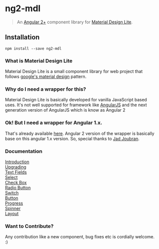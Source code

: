 # ng2-mdl
>An [Angular 2+](http://angular.io) component library for [Material Design Lite](http://getmdl.io).

## Installation
`npm install --save ng2-mdl`

### What is Material Design Lite
Material Design Lite is a small component library for web project that follows [google's material design](https://www.google.com/design/spec/material-design/introduction.html) pattern.

### Why do I need a wrapper for this?
Material Design Lite is basically developed for vanilla JavaScript based uses. It's not well supported for framework like [AngularJS](https://angularjs.org/) and the next generation version of AngularJS which is know as Angular 2

### Ok! But I need a wrapper for Angular 1.x.
That's already available [here](https://github.com/jadjoubran/angular-material-design-lite). Angular 2 version of the wrapper is basically base on this angular 1.x version. So, special thanks to [Jad Joubran](https://github.com/jadjoubran).

### Documentation

[Introduction](https://sabbirrahman.github.io/ng2-mdl)  
[Upgrading](https://sabbirrahman.github.io/ng2-mdl/#/mdl-upgrade)  
[Text Fields](https://sabbirrahman.github.io/ng2-mdl/#/mdl-text-field)  
[Select](https://sabbirrahman.github.io/ng2-mdl/#/mdl-select)  
[Check Box](https://sabbirrahman.github.io/ng2-mdl/#/mdl-check-box)  
[Radio Button](https://sabbirrahman.github.io/ng2-mdl/#/mdl-radio)  
[Switch](https://sabbirrahman.github.io/ng2-mdl/#/mdl-switch)  
[Button](https://sabbirrahman.github.io/ng2-mdl/#/mdl-button)  
[Progress](https://sabbirrahman.github.io/ng2-mdl/#/mdl-progress)  
[Spinner](https://sabbirrahman.github.io/ng2-mdl/#/mdl-spinner)  
[Layout](https://sabbirrahman.github.io/ng2-mdl/#/mdl-layout)  

### Want to Contribute?
Any contribution like a new component, bug fixes etc is cordially welcome. :)
